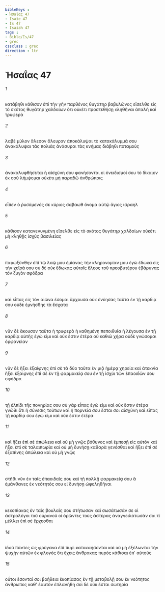 ```yaml
---
bibleKeys : 
- Ἠσαΐας 47
- Isaïe 47
- Is 47
- Isaiah 47
tags : 
- Bible/Is/47
- grec
cssclass : grec
direction : ltr
---
```


# Ἠσαΐας 47

###### 1
κατάβηθι κάθισον ἐπὶ τὴν γῆν παρθένος θυγάτηρ βαβυλῶνος εἴσελθε εἰς τὸ σκότος θυγάτηρ χαλδαίων ὅτι οὐκέτι προστεθήσῃ κληθῆναι ἁπαλὴ καὶ τρυφερά
###### 2
λαβὲ μύλον ἄλεσον ἄλευρον ἀποκάλυψαι τὸ κατακάλυμμά σου ἀνακάλυψαι τὰς πολιάς ἀνάσυραι τὰς κνήμας διάβηθι ποταμούς
###### 3
ἀνακαλυφθήσεται ἡ αἰσχύνη σου φανήσονται οἱ ὀνειδισμοί σου τὸ δίκαιον ἐκ σοῦ λήμψομαι οὐκέτι μὴ παραδῶ ἀνθρώποις
###### 4
εἶπεν ὁ ῥυσάμενός σε κύριος σαβαωθ ὄνομα αὐτῷ ἅγιος ισραηλ
###### 5
κάθισον κατανενυγμένη εἴσελθε εἰς τὸ σκότος θυγάτηρ χαλδαίων οὐκέτι μὴ κληθῇς ἰσχὺς βασιλείας
###### 6
παρωξύνθην ἐπὶ τῷ λαῷ μου ἐμίανας τὴν κληρονομίαν μου ἐγὼ ἔδωκα εἰς τὴν χεῖρά σου σὺ δὲ οὐκ ἔδωκας αὐτοῖς ἔλεος τοῦ πρεσβυτέρου ἐβάρυνας τὸν ζυγὸν σφόδρα
###### 7
καὶ εἶπας εἰς τὸν αἰῶνα ἔσομαι ἄρχουσα οὐκ ἐνόησας ταῦτα ἐν τῇ καρδίᾳ σου οὐδὲ ἐμνήσθης τὰ ἔσχατα
###### 8
νῦν δὲ ἄκουσον ταῦτα ἡ τρυφερὰ ἡ καθημένη πεποιθυῖα ἡ λέγουσα ἐν τῇ καρδίᾳ αὐτῆς ἐγώ εἰμι καὶ οὐκ ἔστιν ἑτέρα οὐ καθιῶ χήρα οὐδὲ γνώσομαι ὀρφανείαν
###### 9
νῦν δὲ ἥξει ἐξαίφνης ἐπὶ σὲ τὰ δύο ταῦτα ἐν μιᾷ ἡμέρᾳ χηρεία καὶ ἀτεκνία ἥξει ἐξαίφνης ἐπὶ σὲ ἐν τῇ φαρμακείᾳ σου ἐν τῇ ἰσχύι τῶν ἐπαοιδῶν σου σφόδρα
###### 10
τῇ ἐλπίδι τῆς πονηρίας σου σὺ γὰρ εἶπας ἐγώ εἰμι καὶ οὐκ ἔστιν ἑτέρα γνῶθι ὅτι ἡ σύνεσις τούτων καὶ ἡ πορνεία σου ἔσται σοι αἰσχύνη καὶ εἶπας τῇ καρδίᾳ σου ἐγώ εἰμι καὶ οὐκ ἔστιν ἑτέρα
###### 11
καὶ ἥξει ἐπὶ σὲ ἀπώλεια καὶ οὐ μὴ γνῷς βόθυνος καὶ ἐμπεσῇ εἰς αὐτόν καὶ ἥξει ἐπὶ σὲ ταλαιπωρία καὶ οὐ μὴ δυνήσῃ καθαρὰ γενέσθαι καὶ ἥξει ἐπὶ σὲ ἐξαπίνης ἀπώλεια καὶ οὐ μὴ γνῷς
###### 12
στῆθι νῦν ἐν ταῖς ἐπαοιδαῖς σου καὶ τῇ πολλῇ φαρμακείᾳ σου ἃ ἐμάνθανες ἐκ νεότητός σου εἰ δυνήσῃ ὠφεληθῆναι
###### 13
κεκοπίακας ἐν ταῖς βουλαῖς σου στήτωσαν καὶ σωσάτωσάν σε οἱ ἀστρολόγοι τοῦ οὐρανοῦ οἱ ὁρῶντες τοὺς ἀστέρας ἀναγγειλάτωσάν σοι τί μέλλει ἐπὶ σὲ ἔρχεσθαι
###### 14
ἰδοὺ πάντες ὡς φρύγανα ἐπὶ πυρὶ κατακαήσονται καὶ οὐ μὴ ἐξέλωνται τὴν ψυχὴν αὐτῶν ἐκ φλογός ὅτι ἔχεις ἄνθρακας πυρός κάθισαι ἐπ' αὐτούς
###### 15
οὗτοι ἔσονταί σοι βοήθεια ἐκοπίασας ἐν τῇ μεταβολῇ σου ἐκ νεότητος ἄνθρωπος καθ' ἑαυτὸν ἐπλανήθη σοὶ δὲ οὐκ ἔσται σωτηρία
